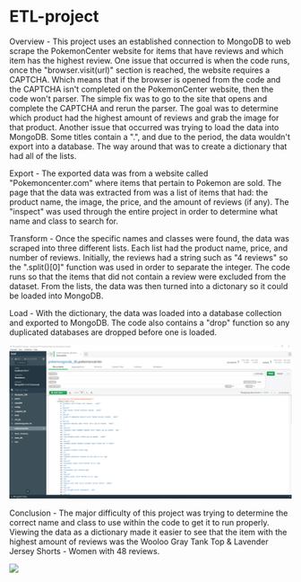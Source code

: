 # ETL-project


Overview -
	This project uses an established connection to MongoDB to web scrape the PokemonCenter website for items that have reviews and which item has the highest review. One issue that occurred is when the code runs, once the "browser.visit(url)" section is reached, the website requires a CAPTCHA. Which means that if the browser is opened from the code and the CAPTCHA isn't completed on the PokemonCenter website, then the code won't parser. The simple fix was to go to the site that opens and complete the CAPTCHA and rerun the parser. The goal was to determine which product had the highest amount of reviews and grab the image for that product. Another issue that occurred was trying to load the data into MongoDB. Some titles contain a ".", and due to the period, the data wouldn't export into a database. The way around that was to create a dictionary that had all of the lists.

Export -
	The exported data was from a website called "Pokemoncenter.com" where items that pertain to Pokemon are sold. The page that the data was extracted from was a list of items that had: the product name, the image, the price, and the amount of reviews (if any). The "inspect" was used through the entire project in order to determine what name and class to search for.


Transform -
	Once the specific names and classes were found, the data was scraped into three different lists. Each list had the product name, price, and number of reviews. Initially, the reviews had a string such as "4 reviews" so the ".split()[0]" function was used in order to separate the integer. The code runs so that the items that did not contain a review were excluded from the dataset. From the lists, the data was then turned into a dictonary so it could be loaded into MongoDB. 

Load -
	With the dictionary, the data was loaded into a database collection and exported to MongoDB. The code also contains a "drop" function so any duplicated databases are dropped before one is loaded. 

<img src = 'MongoDB_exported.png'>

Conclusion - The major difficulty of this project was trying to determine the correct name and class to use within the code to get it to run properly. 
Viewing the data as a dictionary made it easier to see that the item with the highest amount of reviews was the Wooloo Gray Tank Top & Lavender Jersey Shorts - Women with 48 reviews. 

<img src = 'https://www.pokemoncenter.com/products/images/P6606/741-06877/P6606_741-06877_01_thumb.jpg'>

